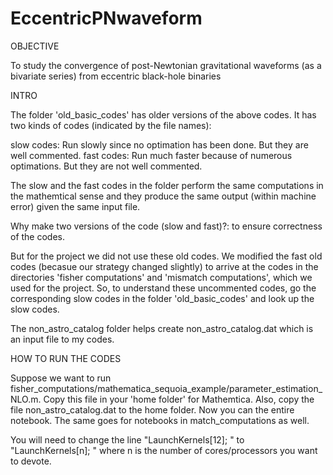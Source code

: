 # EccentricPNwaveform
OBJECTIVE

To study the convergence of post-Newtonian gravitational waveforms (as a bivariate series) from eccentric black-hole binaries



INTRO

The folder 'old_basic_codes' has older versions of the above codes. It has two kinds of codes (indicated by the file names):

slow codes: Run slowly since no optimation has been done. But they are well commented.
fast codes: Run much faster because of numerous optimations. But they are not well commented.

The slow and the fast codes in the folder perform the same computations in the mathemtical sense and they produce the same 
output (within machine error) given the same input file.

Why make two versions of the code (slow and fast)?: to ensure correctness of the codes.

But for the project we did not use these old codes. We modified the fast old codes (becasue our strategy changed slightly) to arrive at the codes in the directories 'fisher computations' and 'mismatch computations', which we used for the project. So, to understand these uncommented codes, go the corresponding slow codes in the folder 'old_basic_codes' and look
up the slow codes.

The non_astro_catalog folder helps create non_astro_catalog.dat which is an input file to my codes.



HOW TO RUN THE CODES

Suppose we want to run fisher_computations/mathematica_sequoia_example/parameter_estimation_NLO.m. Copy this file in your 'home folder' for Mathemtica. Also, copy the file non_astro_catalog.dat to the home folder. Now you can the entire notebook. The same goes for notebooks in match_computations as well. 

You will need to change the line "LaunchKernels[12]; " to "LaunchKernels[n]; " where n is the number of cores/processors you want to devote. 
